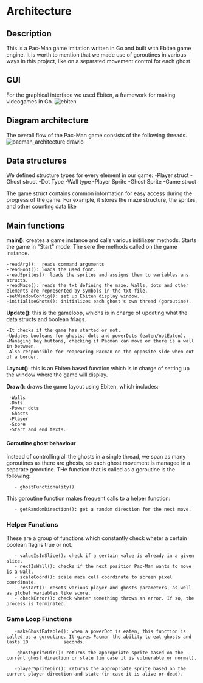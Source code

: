 # Architecture

## Description
This is a Pac-Man game imitation written in Go and built with Ebiten game engine.
It is worth to mention that we made use of goroutines in various ways in this project, like on a separated movement control for each ghost. 

## GUI
For the graphical interface we used Ebiten, a framework for making videogames in Go.
![ebiten](https://user-images.githubusercontent.com/78662124/172483724-8182bcc2-746f-4986-bf9a-ad3c887d58cd.png)

## Diagram architecture
The overall flow of the Pac-Man game consists of the following threads.
![pacman_architecture drawio](https://user-images.githubusercontent.com/78662124/172498190-7ef9e68b-fda0-467a-95dc-c58c9800ff6c.png)

## Data structures
We defined structure types for every element in our game: 
       -Player struct
       -Ghost struct
       -Dot Type
       -Wall type
       -Player Sprite
       -Ghost Sprite
       -Game struct
  
The game struct contains common information for easy access during the progress of the game. For example, it stores the maze structure, the sprites, and other counting data like 

## Main functions

**main()**: creates a game instance and calls various initiliazer methods. Starts the game in "Start" mode. 
The sere the methods called on the game instance.

    -readArg():  reads command arguments
    -readFont(): loads the used font.
    -readSprites(): loads the sprites and assigns them to variables ans structs.
    -readMaze(): reads the txt defining the maze. Walls, dots and other elements are represented by symbols in the txt file.
    -setWindowConfig(): set up Ebiten display window.
    -initialiseGhots(): initializes each ghost's own thread (goroutine).
  
**Update()**: this is the gameloop, whichs is in charge of updating what the data structs and boolean frlags.

    -It checks if the game has started or not.
    -Updates booleans for ghosts, dots and powerDots (eaten/notEaten).
    -Managing key buttons, checking if Pacman can move or there is a wall in between.
    -Also responsible for reapearing Pacman on the opposite side when out of a border.

**Layout()**: this is an Ebiten based function which is in charge of setting up the window where the game will display.

**Draw()**: draws the game layout using Ebiten, which includes:

     -Walls
     -Dots
     -Power dots
     -Ghosts
     -Player
     -Score
     -Start and end texts.


#### Goroutine ghost behaviour
Instead of controlling all the ghosts in a single thread, we span as many goroutines as there are ghosts, so each ghost movement is managed in a separate goroutine. THe function that is called as a goroutine is the following:

       - ghostFunctionality()
      
 This goroutine function makes frequent calls to a helper function:
       
       - getRandomDirection(): get a random direction for the next move.
 
### Helper Functions
These are a group of functions which constantly check wheter a certain boolean flag is true or not.

       - valueIsInSlice(): check if a certain value is already in a given slice.
       - nextIsWall(): checks if the next position Pac-Man wants to move is a wall.
       - scaleCoord(): scale maze cell coordinate to screen pixel coordinate.
       - restart(): resets various player and ghosts parameters, as well as global variables like score.
       - checkError(): check wheter something throws an error. If so, the process is terminated.


### Game Loop Functions

       -makeGhostEatable(): when a powerDot is eaten, this function is called as a goroutine. It gives Pacman the ability to eat ghosts and lasts 10             seconds.

       -ghostSpriteDir(): returns the appropriate sprite based on the current ghost direction or state (in case it is vulnerable or normal).

       -playerSpriteDir(): returns the appropriate sprite based on the current player direction and state (in case it is alive or dead).
